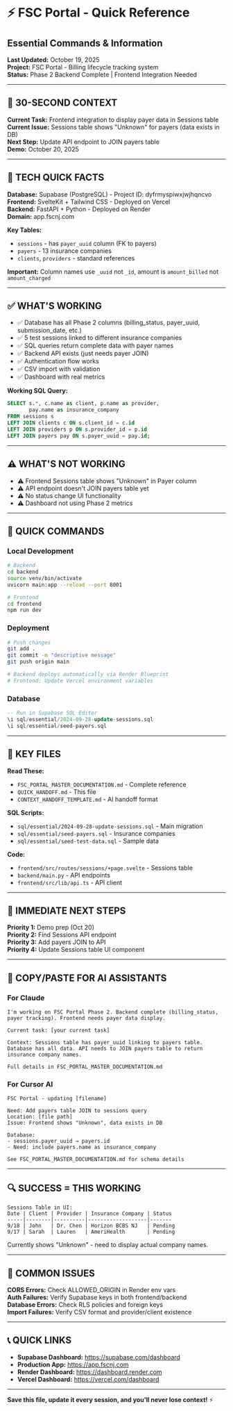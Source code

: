 # ⚡ FSC Portal - Quick Reference
## Essential Commands & Information

**Last Updated:** October 19, 2025  
**Project:** FSC Portal - Billing lifecycle tracking system  
**Status:** Phase 2 Backend Complete | Frontend Integration Needed

---

## 🎯 30-SECOND CONTEXT

**Current Task:** Frontend integration to display payer data in Sessions table  
**Current Issue:** Sessions table shows "Unknown" for payers (data exists in DB)  
**Next Step:** Update API endpoint to JOIN payers table  
**Demo:** October 20, 2025

---

## 🔧 TECH QUICK FACTS

**Database:** Supabase (PostgreSQL) - Project ID: dyfrmyspiwxjwjhqncvo  
**Frontend:** SvelteKit + Tailwind CSS - Deployed on Vercel  
**Backend:** FastAPI + Python - Deployed on Render  
**Domain:** app.fscnj.com

**Key Tables:**
- `sessions` - has `payer_uuid` column (FK to payers)
- `payers` - 13 insurance companies
- `clients`, `providers` - standard references

**Important:** Column names use `_uuid` not `_id`, amount is `amount_billed` not `amount_charged`

---

## ✅ WHAT'S WORKING

- ✅ Database has all Phase 2 columns (billing_status, payer_uuid, submission_date, etc.)
- ✅ 5 test sessions linked to different insurance companies
- ✅ SQL queries return complete data with payer names
- ✅ Backend API exists (just needs payer JOIN)
- ✅ Authentication flow works
- ✅ CSV import with validation
- ✅ Dashboard with real metrics

**Working SQL Query:**
```sql
SELECT s.*, c.name as client, p.name as provider, 
       pay.name as insurance_company
FROM sessions s
LEFT JOIN clients c ON s.client_id = c.id
LEFT JOIN providers p ON s.provider_id = p.id  
LEFT JOIN payers pay ON s.payer_uuid = pay.id;
```

---

## ⚠️ WHAT'S NOT WORKING

- ⚠️ Frontend Sessions table shows "Unknown" in Payer column
- ⚠️ API endpoint doesn't JOIN payers table yet
- ⚠️ No status change UI functionality
- ⚠️ Dashboard not using Phase 2 metrics

---

## 🚀 QUICK COMMANDS

### Local Development
```bash
# Backend
cd backend
source venv/bin/activate
uvicorn main:app --reload --port 8001

# Frontend
cd frontend
npm run dev
```

### Deployment
```bash
# Push changes
git add .
git commit -m "descriptive message"
git push origin main

# Backend deploys automatically via Render Blueprint
# Frontend: Update Vercel environment variables
```

### Database
```sql
-- Run in Supabase SQL Editor
\i sql/essential/2024-09-28-update-sessions.sql
\i sql/essential/seed-payers.sql
```

---

## 📁 KEY FILES

**Read These:**
- `FSC_PORTAL_MASTER_DOCUMENTATION.md` - Complete reference
- `QUICK_HANDOFF.md` - This file
- `CONTEXT_HANDOFF_TEMPLATE.md` - AI handoff format

**SQL Scripts:**
- `sql/essential/2024-09-28-update-sessions.sql` - Main migration
- `sql/essential/seed-payers.sql` - Insurance companies
- `sql/essential/seed-test-data.sql` - Sample data

**Code:**
- `frontend/src/routes/sessions/+page.svelte` - Sessions table
- `backend/main.py` - API endpoints
- `frontend/src/lib/api.ts` - API client

---

## 🎯 IMMEDIATE NEXT STEPS

**Priority 1:** Demo prep (Oct 20)  
**Priority 2:** Find Sessions API endpoint  
**Priority 3:** Add payers JOIN to API  
**Priority 4:** Update Sessions table UI component

---

## 💬 COPY/PASTE FOR AI ASSISTANTS

### For Claude
```
I'm working on FSC Portal Phase 2. Backend complete (billing_status, 
payer tracking). Frontend needs payer data display.

Current task: [your current task]

Context: Sessions table has payer_uuid linking to payers table. 
Database has all data. API needs to JOIN payers table to return 
insurance company names.

Full details in FSC_PORTAL_MASTER_DOCUMENTATION.md
```

### For Cursor AI
```
FSC Portal - updating [filename]

Need: Add payers table JOIN to sessions query
Location: [file path]
Issue: Frontend shows "Unknown", data exists in DB

Database:
- sessions.payer_uuid → payers.id
- Need: include payers.name as insurance_company

See FSC_PORTAL_MASTER_DOCUMENTATION.md for schema details
```

---

## 🔍 SUCCESS = THIS WORKING

```
Sessions Table in UI:
Date | Client | Provider | Insurance Company | Status
-----|--------|----------|-------------------|-------
9/18 | John   | Dr. Chen | Horizon BCBS NJ   | Pending
9/17 | Sarah  | Lauren   | AmeriHealth       | Pending
```

Currently shows "Unknown" - need to display actual company names.

---

## 🐛 COMMON ISSUES

**CORS Errors:** Check ALLOWED_ORIGIN in Render env vars  
**Auth Failures:** Verify Supabase keys in both frontend/backend  
**Database Errors:** Check RLS policies and foreign keys  
**Import Failures:** Verify CSV format and provider/client existence

---

## 📞 QUICK LINKS

- **Supabase Dashboard:** https://supabase.com/dashboard
- **Production App:** https://app.fscnj.com
- **Render Dashboard:** https://dashboard.render.com
- **Vercel Dashboard:** https://vercel.com/dashboard

---

**Save this file, update it every session, and you'll never lose context!** ⚡

